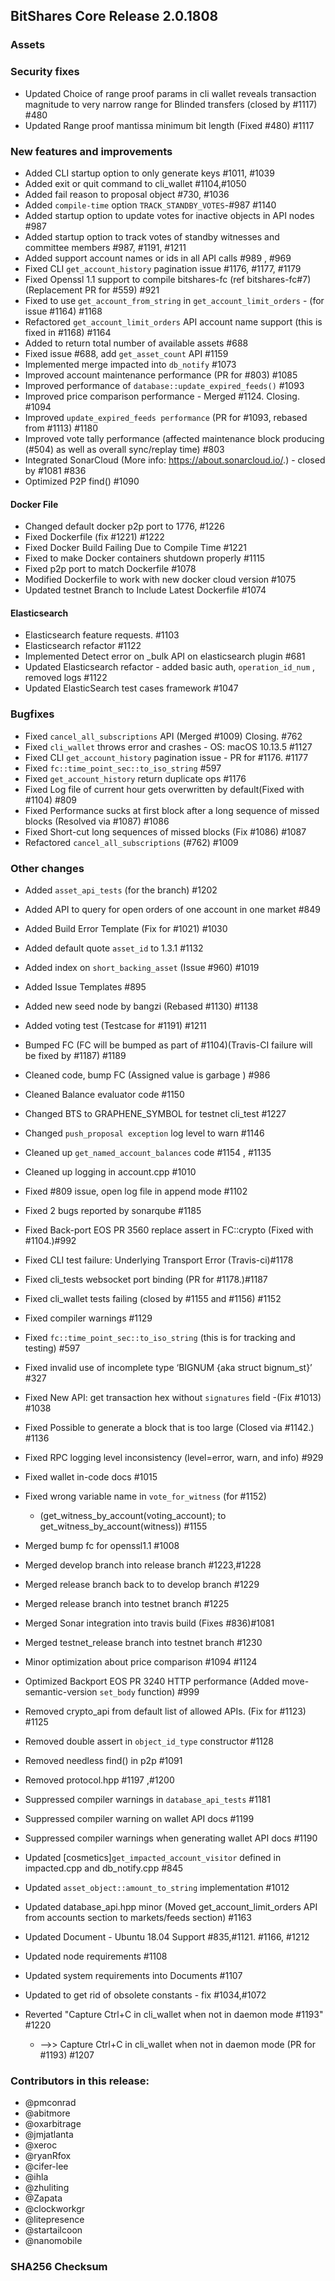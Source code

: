 ## BitShares Core Release 2.0.1808


### Assets




### Security fixes
- Updated Choice of range proof params in cli wallet reveals transaction magnitude to very narrow range for Blinded transfers (closed by #1117) #480
- Updated Range proof mantissa minimum bit length (Fixed #480) #1117

### New features and improvements
- Added CLI startup option to only generate keys #1011, #1039
- Added exit or quit command to cli_wallet  #1104,#1050
- Added fail reason to proposal object #730, #1036
- Added `compile-time` option `TRACK_STANDBY_VOTES`-#987 #1140
- Added startup option to update votes for inactive objects in API nodes #987 
- Added startup option to track votes of standby witnesses and committee members #987, #1191, #1211
- Added support account names or ids in all API calls #989 , #969
- Fixed CLI `get_account_history` pagination issue #1176, #1177, #1179
- Fixed Openssl 1.1 support to compile bitshares-fc (ref bitshares-fc#7) (Replacement PR for #559) #921
- Fixed to use `get_account_from_string` in `get_account_limit_orders` - (for issue #1164) #1168
- Refactored `get_account_limit_orders` API account name support (this is fixed in #1168) #1164
- Added to return total number of available assets #688
- Fixed issue #688, add `get_asset_count` API #1159
- Implemented merge impacted into `db_notify`	#1073
- Improved account maintenance performance (PR for #803)	#1085
- Improved performance of `database::update_expired_feeds()` #1093
- Improved price comparison performance - Merged #1124. Closing. #1094
- Improved `update_expired_feeds performance` (PR for #1093, rebased from #1113) #1180
- Improved vote tally performance (affected maintenance block producing (#504) as well as overall sync/replay time) #803
- Integrated SonarCloud (More info: https://about.sonarcloud.io/.) - closed by #1081	#836
- Optimized P2P find() #1090

#### Docker File
- Changed default docker p2p port to 1776, #1226
- Fixed Dockerfile (fix #1221) #1222
- Fixed Docker Build Failing Due to Compile Time #1221
- Fixed to make Docker containers shutdown properly #1115
- Fixed p2p port to match Dockerfile #1078
- Modified Dockerfile to work with new docker cloud version #1075
- Updated testnet Branch to Include Latest Dockerfile		#1074

#### Elasticsearch
- Elasticsearch feature requests. #1103
- Elasticsearch refactor #1122
- Implemented Detect error on _bulk API on elasticsearch plugin #681
- Updated Elasticsearch refactor - added basic auth, `operation_id_num` , removed logs #1122
- Updated ElasticSearch test cases framework	#1047

### Bugfixes
- Fixed `cancel_all_subscriptions` API (Merged #1009) Closing. #762
- Fixed `cli_wallet` throws error and crashes - OS: macOS 10.13.5 #1127
- Fixed CLI `get_account_history` pagination issue - PR for #1176. #1177
- Fixed `fc::time_point_sec::to_iso_string` #597
- Fixed `get_account_history` return duplicate ops #1176
- Fixed Log file of current hour gets overwritten by default(Fixed with #1104) #809
- Fixed Performance sucks at first block after a long sequence of missed blocks (Resolved via #1087)		#1086
- Fixed Short-cut long sequences of missed blocks (Fix #1086) #1087
- Refactored `cancel_all_subscriptions` (#762) #1009

### Other changes
- Added `asset_api_tests` (for the branch) #1202
- Added API to query for open orders of one account in one market #849
- Added Build Error Template (Fix for #1021) #1030
- Added default quote `asset_id` to 1.3.1	#1132
- Added index on `short_backing_asset` (Issue #960) #1019
- Added Issue Templates #895
- Added new seed node by bangzi (Rebased #1130)	#1138
- Added voting test (Testcase for #1191) #1211
- Bumped FC (FC will be bumped as part of #1104)(Travis-CI failure will be fixed by #1187) #1189
- Cleaned code, bump FC (Assigned value is garbage ) #986
- Cleaned Balance evaluator code 	#1150
- Changed BTS to GRAPHENE_SYMBOL for testnet cli_test #1227
- Changed `push_proposal exception` log level to warn #1146
- Cleaned up `get_named_account_balances` code #1154 , #1135
- Cleaned up logging in account.cpp #1010
- Fixed #809 issue, open log file in append mode #1102
- Fixed 2 bugs reported by sonarqube #1185
- Fixed Back-port EOS PR 3560 replace assert in FC::crypto (Fixed with #1104.)#992
- Fixed CLI test failure: Underlying Transport Error (Travis-ci)#1178
- Fixed cli_tests websocket port binding (PR for #1178.)#1187
- Fixed cli_wallet tests failing (closed by #1155 and #1156) #1152
- Fixed compiler warnings	#1129
- Fixed `fc::time_point_sec::to_iso_string`  (this is for tracking and testing) #597
- Fixed invalid use of incomplete type ‘BIGNUM {aka struct bignum_st}’ #327
- Fixed New API: get transaction hex without `signatures` field -(Fix #1013) #1038
- Fixed Possible to generate a block that is too large (Closed via #1142.) #1136
- Fixed RPC logging level inconsistency (level=error, warn, and info) #929
- Fixed wallet in-code docs #1015
- Fixed wrong variable name in `vote_for_witness` (for #1152) 
  - (get_witness_by_account(voting_account); to get_witness_by_account(witness)) #1155
- Merged bump fc for openssl1.1 #1008
- Merged develop branch into release branch #1223,#1228
- Merged release branch back to to develop branch #1229
- Merged release branch into testnet branch #1225
- Merged Sonar integration into travis build  (Fixes #836)#1081
- Merged testnet_release branch into testnet branch #1230
- Minor optimization about price comparison #1094 #1124
- Optimized Backport EOS PR 3240 HTTP performance  (Added move-semantic-version `set_body` function) #999
- Removed crypto_api from default list of allowed APIs. (Fix for #1123)	#1125
- Removed double assert in `object_id_type` constructor #1128
- Removed needless find() in p2p	#1091
- Removed protocol.hpp #1197 ,#1200
- Suppressed compiler warnings in `database_api_tests` #1181
- Suppressed compiler warning on wallet API docs #1199
- Suppressed compiler warnings when generating wallet API docs #1190
- Updated [cosmetics]`get_impacted_account_visitor` defined in impacted.cpp and db_notify.cpp	#845
- Updated `asset_object::amount_to_string` implementation #1012
- Updated database_api.hpp minor (Moved get_account_limit_orders API from accounts section to markets/feeds section) #1163
- Updated Document - Ubuntu 18.04 Support #835,#1121. #1166, #1212
- Updated node requirements #1108
- Updated system requirements into Documents #1107
- Updated to get rid of obsolete constants - fix #1034,#1072


- Reverted "Capture Ctrl+C in cli_wallet when not in daemon mode #1193" #1220
  - -->> Capture Ctrl+C in cli_wallet when not in daemon mode (PR for #1193) #1207


### Contributors in this release:

- @pmconrad
- @abitmore
- @oxarbitrage
- @jmjatlanta
- @xeroc
- @ryanRfox
- @cifer-lee
- @ihla
- @zhuliting
- @Zapata
- @clockworkgr 
- @litepresence
- @startailcoon
- @nanomobile

	
	
	
### SHA256 Checksum	

